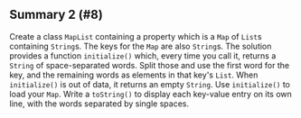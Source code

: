 ## Summary 2 (#8)

Create a class `MapList` containing a property which is a `Map` of `List`s
containing `String`s. The keys for the `Map` are also `String`s. The solution
provides a function `initialize()` which, every time you call it, returns a
`String` of space-separated words. Split those and use the first word for the
key, and the remaining words as elements in that key's `List`. When
`initialize()` is out of data, it returns an empty `String`. Use `initialize()`
to load your `Map`. Write a `toString()` to display each key-value entry on its
own line, with the words separated by single spaces.